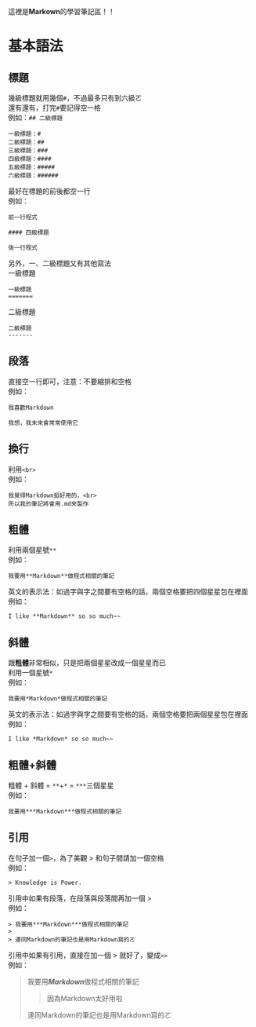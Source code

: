 這裡是**Markown**的學習筆記區！！

基本語法
=======


## 標題

幾級標題就用幾個`#`，不過最多只有到六級ㄛ<br>
還有還有，打完`#`要記得空一格<br>
例如：`## 二級標題`
  ```
  一級標題：#
  二級標題：##
  三級標題：###
  四級標題：####
  五級標題：#####
  六級標題：######
  ```
最好在標題的前後都空一行<BR>
例如：
  ```
  前一行程式

  #### 四級標題

  後一行程式
  ```
另外，一、二級標題又有其他寫法<BR>
一級標題
  ```
  一級標題
  =======
  ```
二級標題
  ```
  二級標題
  -------
  ```
  
  
## 段落
  
直接空一行即可，注意：不要縮排和空格<BR>
例如：
  ```
  我喜歡Markdown
  
  我想，我未來會常常使用它
  ```
  

## 換行
  
利用`<br>`<br>
例如：
  ```
  我覺得Markdown挺好用的，<br>
  所以我的筆記將會用.md來製作
  ```
  
  
## 粗體
  
利用兩個星號`**`<br>
例如：
  ```
  我要用**Markdown**做程式相關的筆記
  ```
英文的表示法：如過字與字之間要有空格的話，兩個空格要把四個星星包在裡面<br>
例如：
  ```
  I like **Markdown** so so much~~
  ```

  
## 斜體
  
跟**粗體**非常相似，只是把兩個星星改成一個星星而已<BR>
利用一個星號`*`<br>
例如：
  ```
  我要用*Markdown*做程式相關的筆記
  ```
英文的表示法：如過字與字之間要有空格的話，兩個空格要把兩個星星包在裡面<br>
例如：
  ```
  I like *Markdown* so so much~~
  ```
  

## 粗體+斜體

粗體 + 斜體 = `**`+`*` = `***`三個星星<br>
例如：
  ```
  我要用***Markdown***做程式相關的筆記
  ```
  
  
## 引用

在句子加一個`>`，為了美觀 > 和句子間請加一個空格<br>
例如：
  ```
  > Knowledge is Power.
  ```
引用中如果有段落，在段落與段落間再加一個 > <BR>
例如：
  ```
  > 我要用***Markdown***做程式相關的筆記
  > 
  > 連同Markdown的筆記也是用Markdown寫的ㄛ
  ```
引用中如果有引用，直接在加一個 > 就好了，變成`>>`<BR>
例如：
  
  > 我要用***Markdown***做程式相關的筆記
  >> 因為Markdown太好用啦
  > 
  > 連同Markdown的筆記也是用Markdown寫的ㄛ
  
  
  
  
  
  
  
  
  
  
